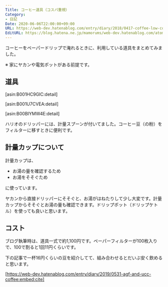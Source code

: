 ```yaml
---
Title: コーヒー道具（コスパ重視）
Category:
- 日記
Date: 2020-06-06T22:00:00+09:00
URL: https://web-dev.hatenablog.com/entry/diary/2018/0417-coffee-low-cost
EditURL: https://blog.hatena.ne.jp/mamorums/web-dev.hatenablog.com/atom/entry/17391345971634775539
---
```


コーヒーをペーパードリップで淹れるときに、利用している道具をまとめてみました。

※ 家にヤカンや電気ポットがある前提です。


## 道具
[asin:B001HC9GIC:detail]

[asin:B001U7CVEA:detail]

[asin:B00BIYMW4E:detail]

ハリオのドリッパーには、計量スプーンが付いてました。コーヒー豆（の粉）をフィルターに移すときに便利です。


## 計量カップについて
計量カップは、

- お湯の量を確認するため
- お湯をそそぐため

に使っています。

ヤカンから直接ドリッパーにそそぐと、お湯がはねたりして少し大変です。計量カップからそそぐとお湯の量も確認できます。ドリップポット（ドリップケトル）を使っても良いと思います。


## コスト
ブログ執筆時は、道具一式で約1,100円です。ペーパーフィルターが100枚入りで、100で割ると1回11円くらいです。

下の記事で一杯16円くらいの豆を紹介してて、組み合わせるとだいぶ安く飲めると思います。

[https://web-dev.hatenablog.com/entry/diary/2019/0531-agf-and-ucc-coffee:embed:cite]


